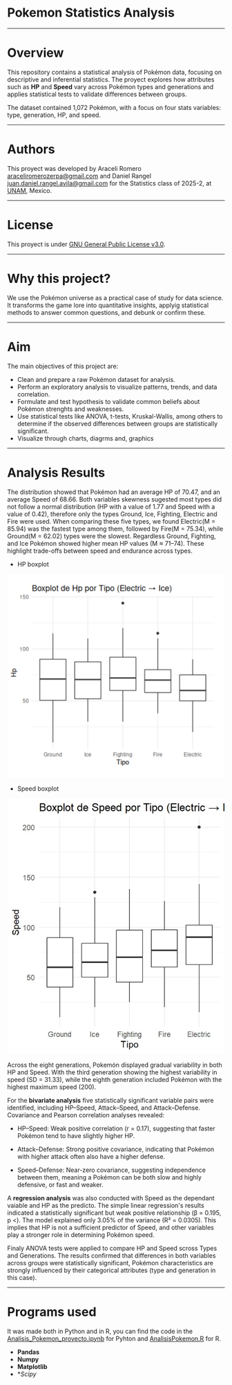 # Pokemon Statistics Analysis

---

# Overview 

This repository contains a statistical analysis of Pokémon data, focusing on descriptive and inferential statistics. The proyect explores how attributes such as **HP** and **Speed** vary across Pokémon types and generations and applies statistical tests to validate differences between groups. 

The dataset contained 1,072 Pokémon, with a focus on four stats variables: type, generation, HP, and speed.  

---

# Authors 

This proyect was developed by Araceli Romero araceliromerozerpa@gmail.com and Daniel Rangel juan.daniel.rangel.avila@gmail.com for the Statistics class of 2025-2, at [UNAM](https://www.unam.mx/), Mexico. 

---

# License 

This proyect is under [GNU General Public License v3.0](https://www.gnu.org/licenses/gpl-3.0.html).

---

# Why this project?

We use the Pokémon universe as a practical case of study for data science. It transforms the game lore into quantitative insights, applyig statistical methods to answer common questions, and debunk or confirm these. 

---

# Aim

The main objectives of this project are:
- Clean and prepare a raw Pokémon dataset for analysis.
- Perform an exploratory analysis to visualize patterns, trends, and data correlation.
- Formulate and test hypothesis to validate common beliefs about Pokémon strenghts and weaknesses. 
- Use statistical tests like ANOVA, t-tests, Kruskal-Wallis, among others to determine if the observed differences between groups are statistically significant. 
- Visualize through charts, diagrms and, graphics 

---

# Analysis Results 

The distribution showed that Pokémon had an average HP of 70.47, and an average Speed of 68.66. Both variables skewness sugested most types did not follow a normal distribution (HP with a value of 1.77 and Speed with a value of 0.42), therefore only the types Ground, Ice, Fighting, Electric and Fire were used. When comparing these five types, we found Electric(M = 85.94) was the fastest type among them, followed by Fire(M = 75.34), while Ground(M = 62.02) types were the slowest. Regardless Ground, Fighting, and Ice Pokémon showed higher mean HP values (M ≈ 71–74). These  highlight trade-offs between speed and endurance across types.

- HP boxplot 
<p align="center"> <img src="img/Boxplot_HP.png" alt="HP boxplot" width="600"/> </p>

- Speed boxplot 
<p align="center"> <img src="img/Boxplot_Speed.png" alt="Speed boxplot" width="600"/> </p>

Across the eight generations, Pokemón displayed gradual variability in both HP and Speed. With the third generation showing the highest variability in speed (SD = 31.33), while the eighth generation included Pokémon with the highest maximum speed (200).  

For the **bivariate analysis** five statistically significant variable pairs were identified, including HP–Speed, Attack–Speed, and Attack–Defense. Covariance and Pearson correlation analyses revealed:

- HP–Speed: Weak positive correlation (r = 0.17), suggesting that faster Pokémon tend to have slightly higher HP.

- Attack–Defense: Strong positive covariance, indicating that Pokémon with higher attack often also have a higher defense.

- Speed–Defense: Near-zero covariance, suggesting independence between them, meaning a Pokémon can be both slow and highly defensive, or fast and weaker.

A **regression analysis** was also conducted with Speed as the dependant vaiable and HP as the predicto. The simple linear regression's results indicated a statistically significant but weak positive relationship (β = 0.195, p <). The model explained only 3.05% of the variance (R² = 0.0305). This implies that HP is not a sufficient predictor of Speed, and other variables play a stronger role in determining Pokémon speed.

Finaly ANOVA tests were applied to compare HP and Speed scross Types and Generations. The results confirmed that differences in both variables across groups were statistically significant, Pokémon characteristics are strongly influenced by their categorical attributes (type and generation in this case).

---

# Programs used  

It was made both in Python and in R, you can find the code in the [Analisis_Pokemon_proyecto.ipynb](https://github.com/Marzerp/Pokemon_Statistics/blob/main/Analisis_Pokemon_proyecto.ipynb) for Pyhton and [AnalisisPokemon.R](https://github.com/Marzerp/Pokemon_Statistics/blob/main/AnalisisPokemon.R) for R. 

- **Pandas**
- **Numpy**
- **Matplotlib**
- **Scipy*




